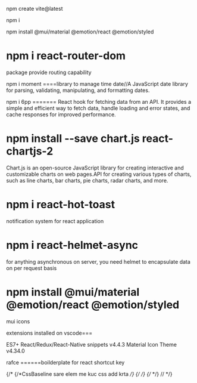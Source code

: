
npm create vite@latest

npm i

npm install @mui/material @emotion/react @emotion/styled

npm i react-router-dom
=======
package provide routing capability

npm i moment ====library to manage time date//A JavaScript date library for parsing, validating, manipulating, and formatting dates.


npm i 6pp ======= React hook for fetching data from an API. It provides a simple and efficient way to fetch data, handle loading and error states, and cache responses for improved performance.


npm install --save chart.js react-chartjs-2
=======
Chart.js is an open-source JavaScript library for creating interactive and customizable charts on web pages.API for creating various types of charts, such as line charts, bar charts, pie charts, radar charts, and more.

npm i react-hot-toast
=======
notification system for react application


npm i react-helmet-async
=======
for anything asynchronous on server, you need helmet to encapsulate data on per request basis


npm install @mui/material @emotion/react @emotion/styled
=======
mui icons


extensions installed on vscode===

ES7+ React/Redux/React-Native snippets
v4.4.3
Material Icon Theme
v4.34.0



rafce ======boilderplate for react shortcut key




{/* <HelmetProvider>
      {/*CssBaseline sare elem me kuc css add krta */}
      {/* <CssBaseline/> */}
      {/* <ChatApp /> */}
    // </HelmetProvider> */}